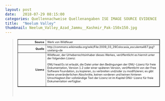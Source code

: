 ```yaml
---
layout: post
date:   2018-07-29 08:15:00
categories: Quellennachweise Quellenangaben ISE IMAGE SOURCE EVIDENCE
title:  "Neelum Valley"
thumbnail: Neelum_Valley_Azad_Jammu__Kashmir_Pak-150x150.jpg
---
```


<div class="entry-content">
<blockquote>

<table style="font-size: xx-small" border="1" cellpadding="2">
<tbody>
<tr>
<th style="text-align: right" width="81"><strong>Source</strong></th>
<td>Werk von Wildfeuer</td>
</tr>
<tr>
<th style="text-align: right" width="81"><strong>Quelle</strong></th>
<td>http://commons.wikimedia.org/wiki/File:2009_03_29Colocasia_esculenta467.jpg?uselang=de</td>
</tr>
<tr>
<th style="text-align: right" width="81"><strong>Lizenz</strong></th>
<td>Wildfeuer, der Urheberrechtsinhaber dieses Werkes, veröffentlicht es hiermit unter der folgenden Lizenz:
<p>GNU head Es ist erlaubt, die Datei unter den Bedingungen der GNU-Lizenz für freie Dokumentation, Version 1.2 oder einer späteren Version, veröffentlicht von der Free Software Foundation, zu kopieren, zu verbreiten und/oder zu modifizieren; es gibt keine unveränderlichen Abschnitte, keinen vorderen und keinen hinteren Umschlagtext.Der vollständige Text der Lizenz ist im Kapitel GNU-Lizenz für freie Dokumentation verfügbar.</p>
</td>
</tr>
</tbody>
</table>
<p>&nbsp;</p>

</blockquote>
</div><!-- .entry-content -->
